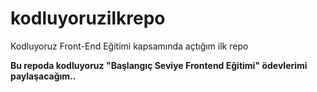 # kodluyoruzilkrepo
Kodluyoruz Front-End Eğitimi kapsamında açtığım ilk repo

**Bu repoda kodluyoruz "Başlangıç Seviye Frontend Eğitimi" ödevlerimi paylaşacağım..**
